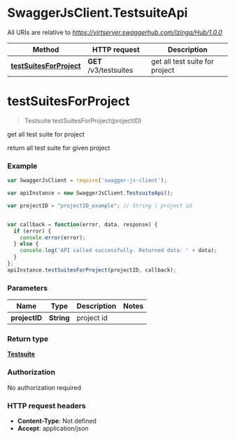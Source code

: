 # SwaggerJsClient.TestsuiteApi

All URIs are relative to *https://virtserver.swaggerhub.com/Izinga/Hub/1.0.0*

Method | HTTP request | Description
------------- | ------------- | -------------
[**testSuitesForProject**](TestsuiteApi.md#testSuitesForProject) | **GET** /v3/testsuites | get all test suite for project


<a name="testSuitesForProject"></a>
# **testSuitesForProject**
> Testsuite testSuitesForProject(projectID)

get all test suite for project

return all test suite for given project

### Example
```javascript
var SwaggerJsClient = require('swagger-js-client');

var apiInstance = new SwaggerJsClient.TestsuiteApi();

var projectID = "projectID_example"; // String | project id


var callback = function(error, data, response) {
  if (error) {
    console.error(error);
  } else {
    console.log('API called successfully. Returned data: ' + data);
  }
};
apiInstance.testSuitesForProject(projectID, callback);
```

### Parameters

Name | Type | Description  | Notes
------------- | ------------- | ------------- | -------------
 **projectID** | **String**| project id | 

### Return type

[**Testsuite**](Testsuite.md)

### Authorization

No authorization required

### HTTP request headers

 - **Content-Type**: Not defined
 - **Accept**: application/json

